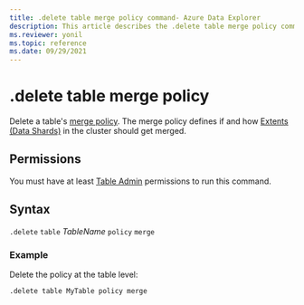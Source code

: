 ```yaml
---
title: .delete table merge policy command- Azure Data Explorer
description: This article describes the .delete table merge policy command in Azure Data Explorer.
ms.reviewer: yonil
ms.topic: reference
ms.date: 09/29/2021
---
```

# .delete table merge policy

Delete a table's [merge policy](mergepolicy.md). The merge policy defines if and how [Extents (Data Shards)](../management/extents-overview.md) in the cluster should get merged. 
 
## Permissions

You must have at least [Table Admin](access-control/role-based-access-control.md) permissions to run this command.

## Syntax

`.delete` `table` *TableName* `policy` `merge` 

### Example

Delete the policy at the table level:

```kusto
.delete table MyTable policy merge 
```
